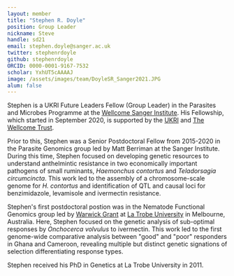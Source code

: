 ```yaml
---
layout: member
title: "Stephen R. Doyle"
position: Group Leader
nickname: Steve
handle: sd21
email: stephen.doyle@sanger.ac.uk
twitter: stephenrdoyle
github: stephenrdoyle
ORCID: 0000-0001-9167-7532
scholar: YxhUT5cAAAAJ
image: /assets/images/team/DoyleSR_Sanger2021.JPG
alum: false
---
```


Stephen is a UKRI Future Leaders Fellow (Group Leader) in the Parasites and Microbes Programme at the [Wellcome Sanger Institute]. His Fellowship, which started in 
September 2020, is supported by the [UKRI] and [The Wellcome Trust].

Prior to this, Stephen was a Senior Postdoctoral Fellow from 2015-2020 in the Parasite Genomics group led by Matt Berriman at the Sanger Institute. During this time, 
Stephen focused on developing genetic resources to understand anthelmintic resistance in two economically important pathogens of small ruminants, *Haemonchus contortus* 
and *Teladorsagia circumcincta*. This work led to the assembly of a chromosome-scale genome for *H. contortus* and identification of QTL and causal loci for benzimidazole, 
levamisole and ivermectin resistance.

Stephen's first postdoctoral postion was in the Nematode Functional Genomics group led by [Warwick Grant] at [La Trobe University] in Melbourne, Australia. Here, Stephen 
focused on the genetic analysis of sub-optimal responses by *Onchocerca volvulus* to ivermectin. This work led to the first genome-wide comparative analysis between "good"
and "poor" responders in Ghana and Cameroon, revealing multiple but distinct genetic signations of selection differentiating response types.

Stephen received his PhD in Genetics at La Trobe University in 2011.



[Wellcome Sanger Institute]: www.sanger.ac.uk
[UKRI]: https://www.ukri.org/
[The Wellcome Trust]: https://wellcome.org/
[Matt Berriman]: https://www.sanger.ac.uk/person/berriman-matt/
[Warwick Grant]: https://www.latrobe.edu.au/animal-plant-and-soil-sciences/research/nematode-genetics 
[La Trobe University]: https://www.latrobe.edu.au/]

